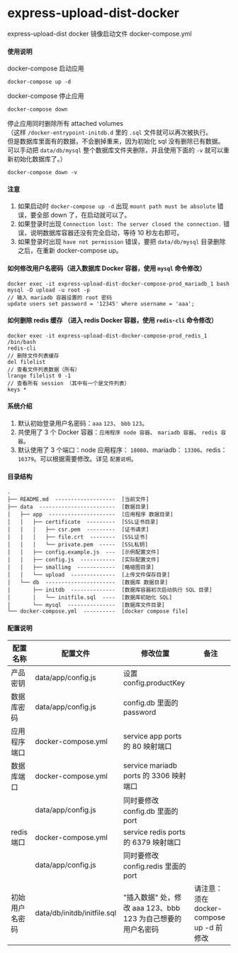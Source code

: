 # express-upload-dist-docker

express-upload-dist docker 镜像启动文件 docker-compose.yml 


#### 使用说明
docker-compose 启动应用
```
docker-compose up -d
```

docker-compose 停止应用
```
docker-compose down
```

停止应用同时删除所有 attached volumes  
（这样 `/docker-entrypoint-initdb.d` 里的 `.sql` 文件就可以再次被执行。  
但是数据库里面有的数据，不会删掉重来，因为初始化 sql 没有删除已有数据。  
可以手动把 `data/db/mysql` 整个数据库文件夹删除，并且使用下面的 `-v` 就可以重新初始化数据库了。）
``` 
docker-compose down -v
```
#### 注意
1. 如果启动时 `docker-compose up -d` 出现 `mount path must be absolute` 错误，要全部 down 了，在启动就可以了。  
2. 如果登录时出现 `Connection lost: The server closed the connection.` 错误，说明数据库容器还没有完全启动，等待 10 秒左右即可。
3. 如果登录时出现 `have not permission` 错误，要把 `data/db/mysql` 目录删除之后，在重新 docker-compose up。

#### 如何修改用户名密码（进入数据库 Docker 容器，使用 `mysql` 命令修改）
```
docker exec -it express-upload-dist-docker-compose-prod_mariadb_1 bash
mysql -D upload -u root -p
// 输入 mariadb 容器设置的 root 密码
update users set password = '12345' where username = 'aaa';
```

#### 如何删除 redis 缓存 （进入 redis Docker 容器，使用 `redis-cli` 命令修改）

```
docker exec -it express-upload-dist-docker-compose-prod_redis_1 /bin/bash
redis-cli
// 删除文件列表缓存
del filelist 
// 查看文件列表数据（所有）
lrange filelist 0 -1
// 查看所有 session （其中有一个是文件列表）
keys *
```

#### 系统介绍

1. 默认初始登录用户名密码：`aaa` `123`、 `bbb` `123`。
1. 共使用了 3 个 Docker 容器：`应用程序 node 容器`、 `mariadb 容器`、 `redis 容器`。
2. 默认使用了 3 个端口：node 应用程序： `18080`、mariadb： `13306`、redis： `16379`。可以根据需要修改。详见 `配置说明`。
#### 目录结构
```
.
├── README.md  -------------------  [当前文件]
├── data  ------------------------  [数据目录]
│   ├── app  ---------------------  [应用程序 数据目录]
│   │   ├── certificate  ---------  [SSL证书目录]
│   │   │   ├── csr.pem  ---------  [证书请求]
│   │   │   ├── file.crt  --------  [SSL证书]
│   │   │   └── private.pem  -----  [SSL私钥]
│   │   ├── config.example.js  ---  [示例配置文件]
│   │   ├── config.js  -----------  [实际配置文件]
│   │   ├── smallimg  ------------  [略缩图目录]
│   │   └── upload  --------------  [上传文件保存目录]
│   └── db  ----------------------  [数据库 数据目录]
│       ├── initdb  --------------  [数据库容器初次启动执行 SQL 目录]
│       │   └── initfile.sql  ----  [数据库初始化 SQL]
│       └── mysql  ---------------  [数据库文件目录]
└── docker-compose.yml  ----------  [docker compose file]
```

#### 配置说明
|  配置名称   | 配置文件  | 修改位置  | 备注 |
|  ----  | ----  | ----  | ----  |
|  产品密钥  | data/app/config.js  |  设置 config.productKey  |   |
|  数据库密码  | data/app/config.js  |  config.db 里面的 password  |   |
| 应用程序端口  | docker-compose.yml | service app ports 的 80 映射端口 |   |
| 数据库端口  | docker-compose.yml | service mariadb ports 的 3306 映射端口 |   |
|   | data/app/config.js | 同时要修改 config.db 里面的 port |   |
| redis 端口  | docker-compose.yml | service redis ports 的 6379 映射端口 |   |
|   | data/app/config.js | 同时要修改 config.redis 里面的 port |   |
|  初始用户名密码   | data/db/initdb/initfile.sql  | "插入数据" 处，修改 aaa 123、bbb 123 为自己想要的用户名密码  |  请注意：须在 docker-compose up -d 前修改 |


